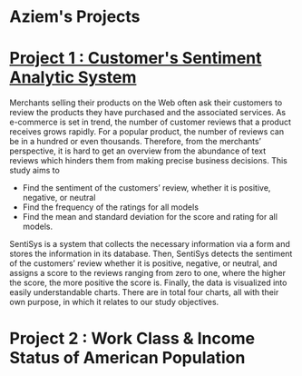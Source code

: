 # Aziem's Projects

# [Project 1 : Customer's Sentiment Analytic System](https://www.youtube.com/watch?v=uZCaoM-ErIU) 
Merchants selling their products on the Web often ask their customers to review the products they have purchased and the associated services. As e-commerce is set in trend, the number of customer reviews that a product receives grows rapidly. For a popular product, the number of reviews can be in a hundred or even thousands. Therefore, from the merchants’ perspective, it is hard to get an overview from the abundance of text reviews which hinders them from making precise business decisions. This study aims to

* Find the sentiment of the customers’ review, whether it is positive, negative, or neutral 
* Find the frequency of the ratings for all models 
* Find the mean and standard deviation for the score and rating for all models. 

SentiSys is a system that collects the necessary information via a form and stores the information in its database. Then, SentiSys detects the sentiment of the customers’ review whether it is positive, negative, or neutral, and assigns a score to the reviews ranging from zero to one, where the higher the score, the more positive the score is. Finally, the data is visualized into easily understandable charts. There are in total four charts, all with their own purpose, in which it relates to our study objectives. 

# Project 2 : Work Class & Income Status of American Population

